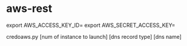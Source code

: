# aws-rest


export  AWS_ACCESS_KEY_ID=
export  AWS_SECRET_ACCESS_KEY=


credoaws.py [num of instance to launch] [dns record type] [dns name]

